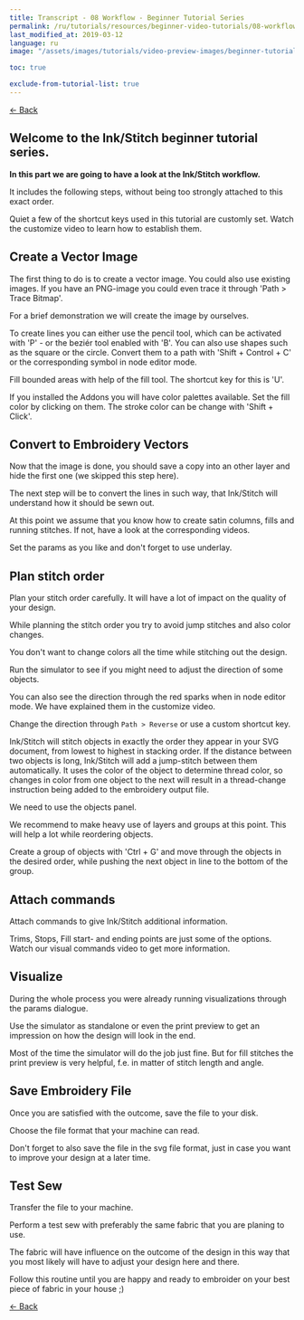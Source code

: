 ```yaml
---
title: Transcript - 08 Workflow - Beginner Tutorial Series
permalink: /ru/tutorials/resources/beginner-video-tutorials/08-workflow-transcript
last_modified_at: 2019-03-12
language: ru
image: "/assets/images/tutorials/video-preview-images/beginner-tutorial-series.png"

toc: true

exclude-from-tutorial-list: true
---
```

[← Back](/tutorials/resources/beginner-video-tutorials/)

## Welcome to the Ink/Stitch beginner tutorial series.

**In this part we are going to have a look at the Ink/Stitch workflow.**

It includes the following steps, without being too strongly attached to this exact order.

Quiet a few of the shortcut keys used in this tutorial are customly set. Watch the customize video to learn how to establish them.

## Create a Vector Image

The first thing to do is to create a vector image.
You could also use existing images. If you have an PNG-image you could even trace it through 'Path > Trace Bitmap'.

For a brief demonstration we will create the image by ourselves.

To create lines you can either use the pencil tool, which can be activated with 'P' - or the beziér tool enabled with 'B'.
You can also use shapes such as the square or the circle. Convert them to a path with 'Shift + Control + C' or the corresponding symbol in node editor mode.

Fill bounded areas with help of the fill tool. The shortcut key for this is 'U'.

If you installed the Addons you will have color palettes available. Set the fill color by clicking on them. The stroke color can be change with 'Shift + Click'.

## Convert to Embroidery Vectors

Now that the image is done, you should save a copy into an other layer and hide the first one (we skipped this step here).

The next step will be to convert the lines in such way, that Ink/Stitch will understand how it should be sewn out.

At this point we assume that you know how to create satin columns, fills and running stitches. If not, have a look at the corresponding videos.

Set the params as you like and don't forget to use underlay.

## Plan stitch order

Plan your stitch order carefully. It will have a lot of impact on the quality of your design.

While planning the stitch order you try to avoid jump stitches and also color changes.

You don't want to change colors all the time while stitching out the design.

Run the simulator to see if you might need to adjust the direction of some objects.

You can also see the direction through the red sparks when in node editor mode. We have explained them in the customize video.

Change the direction through `Path > Reverse` or use a custom shortcut key.

Ink/Stitch will stitch objects in exactly the order they appear in your SVG document, from lowest to highest in stacking order.
If the distance between two objects is long, Ink/Stitch will add a jump-stitch between them automatically.
It uses the color of the object to determine thread color, so changes in color from one object to the next will result in a thread-change instruction being added to the embroidery output file.

We need to use the objects panel.

We recommend to make heavy use of layers and groups at this point. This will help a lot while reordering objects.

Create a group of objects with 'Ctrl + G' and move through the objects in the desired order, while pushing the next object in line to the bottom of the group.

## Attach commands

Attach commands to give Ink/Stitch additional information.

Trims, Stops, Fill start- and ending points are just some of the options. Watch our visual commands video to get more information.

## Visualize

During the whole process you were already running visualizations through the params dialogue.

Use the simulator as standalone or even the print preview to get an impression on how the design will look in the end.

Most of the time the simulator will do the job just fine. But for fill stitches the print preview is very helpful, f.e. in matter of stitch length and angle.

## Save Embroidery File

Once you are satisfied with the outcome, save the file to your disk.

Choose the file format that your machine can read.

Don't forget to also save the file in the svg file format, just in case you want to improve your design at a later time.

## Test Sew

Transfer the file to your machine.

Perform a test sew with preferably the same fabric that you are planing to use.

The fabric will have influence on the outcome of the design in this way that you most likely will have to adjust your design here and there.

Follow this routine until you are happy and ready to embroider on your best piece of fabric in your house ;)

[← Back](/tutorials/resources/beginner-video-tutorials/)
